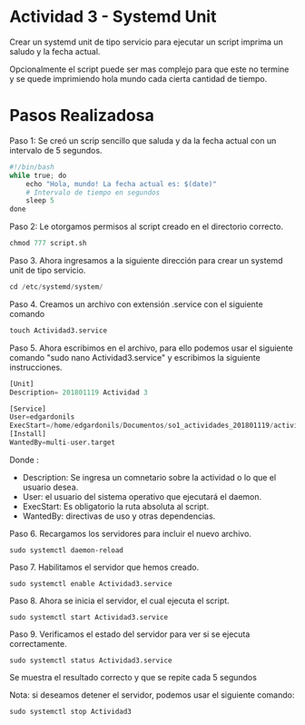 # Actividad 3 - Systemd Unit
Crear un systemd unit de tipo servicio para ejecutar un script imprima un saludo y la fecha actual. 

Opcionalmente el script puede ser mas complejo para que este no termine y se quede imprimiendo hola mundo cada cierta cantidad de tiempo.

# Pasos Realizadosa
Paso 1: Se creó un scrip sencillo que saluda y da la fecha actual  con un intervalo de 5 segundos.
```python
#!/bin/bash
while true; do
    echo "Hola, mundo! La fecha actual es: $(date)"
    # Intervalo de tiempo en segundos
    sleep 5  
done
```
Paso 2: Le otorgamos permisos al script creado en el directorio correcto.
```python
chmod 777 script.sh
```
Paso 3. Ahora ingresamos a la siguiente dirección para crear un systemd unit de tipo servicio.
```python
cd /etc/systemd/system/
```
Paso 4. Creamos un archivo con extensión .service con el siguiente comando
```python
touch Actividad3.service
```
Paso 5. Ahora escribimos en el archivo, para ello podemos usar el siguiente comando "sudo nano Actividad3.service"  y escribimos la siguiente instrucciones.
```python
[Unit]
Description= 201801119 Actividad 3 

[Service]
User=edgardonils
ExecStart=/home/edgardonils/Documentos/so1_actividades_201801119/actividad3/script.sh
[Install]
WantedBy=multi-user.target
```
Donde :
 
- Description: Se ingresa un comnetario sobre la actividad o lo que el usuario desea.
- User: el usuario del sistema operativo que ejecutará el daemon.
- ExecStart: Es obligatorio la ruta absoluta  al script.
- WantedBy: directivas de uso y otras dependencias.

Paso 6. Recargamos los servidores para incluir el nuevo archivo.
```
sudo systemctl daemon-reload  
```
Paso 7. Habilitamos el servidor que hemos creado.
```
sudo systemctl enable Actividad3.service   
```
Paso 8. Ahora se inicia el servidor, el cual ejecuta el script.
```
sudo systemctl start Actividad3.service  
```
Paso 9. Verificamos el estado del servidor para ver si se ejecuta correctamente.
```
sudo systemctl status Actividad3.service    
```
Se muestra el resultado correcto y que se repite cada 5 segundos

Nota: si deseamos detener el servidor, podemos usar el siguiente comando: 
```
sudo systemctl stop Actividad3
```